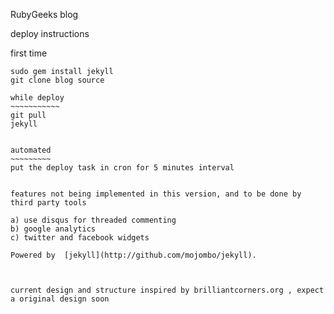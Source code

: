 RubyGeeks blog

deploy instructions


first time
~~~~~~~~~~~~
sudo gem install jekyll
git clone blog source

while deploy
~~~~~~~~~~~
git pull
jekyll 


automated
~~~~~~~~~
put the deploy task in cron for 5 minutes interval


features not being implemented in this version, and to be done by third party tools

a) use disqus for threaded commenting
b) google analytics
c) twitter and facebook widgets

Powered by  [jekyll](http://github.com/mojombo/jekyll).



current design and structure inspired by brilliantcorners.org , expect a original design soon